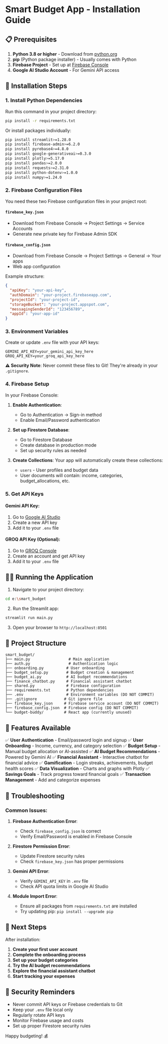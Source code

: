 # Smart Budget App - Installation Guide

## 📋 Prerequisites

1. **Python 3.8 or higher** - Download from [python.org](https://python.org)
2. **pip** (Python package installer) - Usually comes with Python
3. **Firebase Project** - Set up at [Firebase Console](https://console.firebase.google.com)
4. **Google AI Studio Account** - For Gemini API access

## 🚀 Installation Steps

### 1. Install Python Dependencies

Run this command in your project directory:

```bash
pip install -r requirements.txt
```

Or install packages individually:

```bash
pip install streamlit>=1.28.0
pip install firebase-admin>=6.2.0
pip install pyrebase4>=4.8.0
pip install google-generativeai>=0.3.0
pip install plotly>=5.17.0
pip install pandas>=2.0.0
pip install requests>=2.31.0
pip install python-dotenv>=1.0.0
pip install numpy>=1.24.0
```

### 2. Firebase Configuration Files

You need these two Firebase configuration files in your project root:

#### `firebase_key.json`
- Download from Firebase Console → Project Settings → Service Accounts
- Generate new private key for Firebase Admin SDK

#### `firebase_config.json`
- Download from Firebase Console → Project Settings → General → Your apps
- Web app configuration

Example structure:
```json
{
  "apiKey": "your-api-key",
  "authDomain": "your-project.firebaseapp.com",
  "projectId": "your-project-id",
  "storageBucket": "your-project.appspot.com",
  "messagingSenderId": "123456789",
  "appId": "your-app-id"
}
```

### 3. Environment Variables

Create or update `.env` file with your API keys:

```env
GEMINI_API_KEY=your_gemini_api_key_here
GROQ_API_KEY=your_groq_api_key_here
```

**⚠️ Security Note**: Never commit these files to Git! They're already in your `.gitignore`.

### 4. Firebase Setup

In your Firebase Console:

1. **Enable Authentication**:
   - Go to Authentication → Sign-in method
   - Enable Email/Password authentication

2. **Set up Firestore Database**:
   - Go to Firestore Database
   - Create database in production mode
   - Set up security rules as needed

3. **Create Collections**:
   Your app will automatically create these collections:
   - `users` - User profiles and budget data
   - User documents will contain: income, categories, budget_allocations, etc.

### 5. Get API Keys

#### Gemini API Key:
1. Go to [Google AI Studio](https://aistudio.google.com/)
2. Create a new API key
3. Add it to your `.env` file

#### GROQ API Key (Optional):
1. Go to [GROQ Console](https://console.groq.com/)
2. Create an account and get API key
3. Add it to your `.env` file

## 🏃‍♂️ Running the Application

1. Navigate to your project directory:
```bash
cd e:\smart_budget
```

2. Run the Streamlit app:
```bash
streamlit run main.py
```

3. Open your browser to `http://localhost:8501`

## 📁 Project Structure

```
smart_budget/
├── main.py                 # Main application
├── auth.py                 # Authentication logic
├── onboarding.py          # User onboarding
├── budget_setup.py        # Budget creation & management
├── budget_ai.py           # AI budget recommendations
├── finance_chatbot.py     # Financial assistant chatbot
├── shared.py              # Firebase configuration
├── requirements.txt       # Python dependencies
├── .env                   # Environment variables (DO NOT COMMIT)
├── .gitignore            # Git ignore file
├── firebase_key.json     # Firebase service account (DO NOT COMMIT)
├── firebase_config.json  # Firebase config (DO NOT COMMIT)
└── budget-buddy/         # React app (currently unused)
```

## 🔧 Features Available

✅ **User Authentication** - Email/password login and signup
✅ **User Onboarding** - Income, currency, and category selection
✅ **Budget Setup** - Manual budget allocation or AI-assisted
✅ **AI Budget Recommendations** - Powered by Gemini AI
✅ **Financial Assistant** - Interactive chatbot for financial advice
✅ **Gamification** - Login streaks, achievements, budget health scores
✅ **Data Visualization** - Charts and graphs with Plotly
✅ **Savings Goals** - Track progress toward financial goals
✅ **Transaction Management** - Add and categorize expenses

## 🐛 Troubleshooting

### Common Issues:

1. **Firebase Authentication Error**:
   - Check `firebase_config.json` is correct
   - Verify Email/Password is enabled in Firebase Console

2. **Firestore Permission Error**:
   - Update Firestore security rules
   - Check `firebase_key.json` has proper permissions

3. **Gemini API Error**:
   - Verify `GEMINI_API_KEY` in `.env` file
   - Check API quota limits in Google AI Studio

4. **Module Import Error**:
   - Ensure all packages from `requirements.txt` are installed
   - Try updating pip: `pip install --upgrade pip`

## 🎯 Next Steps

After installation:

1. **Create your first user account**
2. **Complete the onboarding process**
3. **Set up your budget categories**
4. **Try the AI budget recommendations**
5. **Explore the financial assistant chatbot**
6. **Start tracking your expenses**

## 🔐 Security Reminders

- Never commit API keys or Firebase credentials to Git
- Keep your `.env` file local only
- Regularly rotate API keys
- Monitor Firebase usage and costs
- Set up proper Firestore security rules

Happy budgeting! 💰
